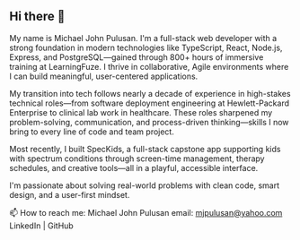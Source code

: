 ## Hi there 👋

<!--
**MJPulusan/MJPulusan** is a ✨ _special_ ✨ repository because its `README.md` (this file) appears on your GitHub profile.

Here are some ideas to get you started:

- 🔭 I’m currently working on ...
- 🌱 I’m currently learning ...
- 👯 I’m looking to collaborate on ...
- 🤔 I’m looking for help with ...
- 💬 Ask me about ...
- 📫 How to reach me: ...
- 😄 Pronouns: ...
- ⚡ Fun fact: ...
-->
My name is Michael John Pulusan. I'm a full-stack web developer with a strong foundation in modern technologies like TypeScript, React, Node.js, Express, and PostgreSQL—gained through 800+ hours of immersive training at LearningFuze. I thrive in collaborative, Agile environments where I can build meaningful, user-centered applications.

My transition into tech follows nearly a decade of experience in high-stakes technical roles—from software deployment engineering at Hewlett-Packard Enterprise to clinical lab work in healthcare. These roles sharpened my problem-solving, communication, and process-driven thinking—skills I now bring to every line of code and team project.

Most recently, I built SpecKids, a full-stack capstone app supporting kids with spectrum conditions through screen-time management, therapy schedules, and creative tools—all in a playful, accessible interface.

I'm passionate about solving real-world problems with clean code, smart design, and a user-first mindset.

📫 How to reach me:
Michael John Pulusan
email: mjpulusan@yahoo.com
LinkedIn | GitHub

